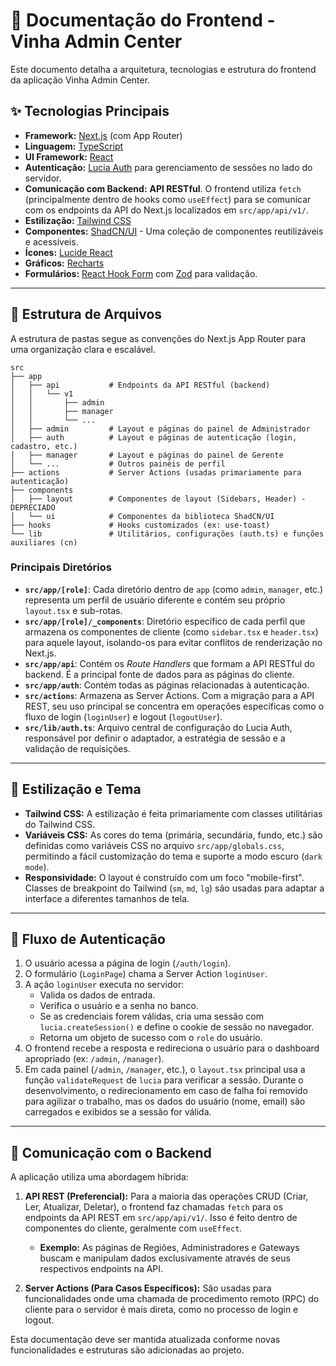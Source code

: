 # 📄 Documentação do Frontend - Vinha Admin Center

Este documento detalha a arquitetura, tecnologias e estrutura do frontend da aplicação Vinha Admin Center.

## ✨ Tecnologias Principais

- **Framework:** [Next.js](https://nextjs.org/) (com App Router)
- **Linguagem:** [TypeScript](https://www.typescriptlang.org/)
- **UI Framework:** [React](https://reactjs.org/)
- **Autenticação:** [Lucia Auth](https://lucia-auth.com/) para gerenciamento de sessões no lado do servidor.
- **Comunicação com Backend:** **API RESTful**. O frontend utiliza `fetch` (principalmente dentro de hooks como `useEffect`) para se comunicar com os endpoints da API do Next.js localizados em `src/app/api/v1/`.
- **Estilização:** [Tailwind CSS](https://tailwindcss.com/)
- **Componentes:** [ShadCN/UI](https://ui.shadcn.com/) - Uma coleção de componentes reutilizáveis e acessíveis.
- **Ícones:** [Lucide React](https://lucide.dev/)
- **Gráficos:** [Recharts](https://recharts.org/)
- **Formulários:** [React Hook Form](https://react-hook-form.com/) com [Zod](https://zod.dev/) para validação.

---

## 📂 Estrutura de Arquivos

A estrutura de pastas segue as convenções do Next.js App Router para uma organização clara e escalável.

```
src
├── app
│   ├── api           # Endpoints da API RESTful (backend)
│   │   └── v1
│   │       ├── admin
│   │       ├── manager
│   │       └── ...
│   ├── admin         # Layout e páginas do painel de Administrador
│   ├── auth          # Layout e páginas de autenticação (login, cadastro, etc.)
│   ├── manager       # Layout e páginas do painel de Gerente
│   └── ...           # Outros painéis de perfil
├── actions           # Server Actions (usadas primariamente para autenticação)
├── components
│   ├── layout        # Componentes de layout (Sidebars, Header) - DEPRECIADO
│   └── ui            # Componentes da biblioteca ShadCN/UI
├── hooks             # Hooks customizados (ex: use-toast)
└── lib               # Utilitários, configurações (auth.ts) e funções auxiliares (cn)
```

### Principais Diretórios

- **`src/app/[role]`**: Cada diretório dentro de `app` (como `admin`, `manager`, etc.) representa um perfil de usuário diferente e contém seu próprio `layout.tsx` e sub-rotas.
- **`src/app/[role]/_components`**: Diretório específico de cada perfil que armazena os componentes de cliente (como `sidebar.tsx` e `header.tsx`) para aquele layout, isolando-os para evitar conflitos de renderização no Next.js.
- **`src/app/api`**: Contém os _Route Handlers_ que formam a API RESTful do backend. É a principal fonte de dados para as páginas do cliente.
- **`src/app/auth`**: Contém todas as páginas relacionadas à autenticação.
- **`src/actions`**: Armazena as Server Actions. Com a migração para a API REST, seu uso principal se concentra em operações específicas como o fluxo de login (`loginUser`) e logout (`logoutUser`).
- **`src/lib/auth.ts`**: Arquivo central de configuração do Lucia Auth, responsável por definir o adaptador, a estratégia de sessão e a validação de requisições.

---

## 🎨 Estilização e Tema

- **Tailwind CSS:** A estilização é feita primariamente com classes utilitárias do Tailwind CSS.
- **Variáveis CSS:** As cores do tema (primária, secundária, fundo, etc.) são definidas como variáveis CSS no arquivo `src/app/globals.css`, permitindo a fácil customização do tema e suporte a modo escuro (`dark mode`).
- **Responsividade:** O layout é construído com um foco "mobile-first". Classes de breakpoint do Tailwind (`sm`, `md`, `lg`) são usadas para adaptar a interface a diferentes tamanhos de tela.

---

## 🔗 Fluxo de Autenticação

1.  O usuário acessa a página de login (`/auth/login`).
2.  O formulário (`LoginPage`) chama a Server Action `loginUser`.
3.  A ação `loginUser` executa no servidor:
    - Valida os dados de entrada.
    - Verifica o usuário e a senha no banco.
    - Se as credenciais forem válidas, cria uma sessão com `lucia.createSession()` e define o cookie de sessão no navegador.
    - Retorna um objeto de sucesso com o `role` do usuário.
4.  O frontend recebe a resposta e redireciona o usuário para o dashboard apropriado (ex: `/admin`, `/manager`).
5.  Em cada painel (`/admin`, `/manager`, etc.), o `layout.tsx` principal usa a função `validateRequest` de `lucia` para verificar a sessão. Durante o desenvolvimento, o redirecionamento em caso de falha foi removido para agilizar o trabalho, mas os dados do usuário (nome, email) são carregados e exibidos se a sessão for válida.

---

## 🔄 Comunicação com o Backend

A aplicação utiliza uma abordagem híbrida:

1.  **API REST (Preferencial):** Para a maioria das operações CRUD (Criar, Ler, Atualizar, Deletar), o frontend faz chamadas `fetch` para os endpoints da API REST em `src/app/api/v1/`. Isso é feito dentro de componentes do cliente, geralmente com `useEffect`.
    - **Exemplo:** As páginas de Regiões, Administradores e Gateways buscam e manipulam dados exclusivamente através de seus respectivos endpoints na API.

2.  **Server Actions (Para Casos Específicos):** São usadas para funcionalidades onde uma chamada de procedimento remoto (RPC) do cliente para o servidor é mais direta, como no processo de login e logout.

Esta documentação deve ser mantida atualizada conforme novas funcionalidades e estruturas são adicionadas ao projeto.
